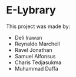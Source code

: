 # E-Lybrary
This project was made by:
- Deli Irawan
- Reynaldo Marchell
- Ravel Jonathan
- Samuel Alfonsus
- Charis Tedjasukma
- Muhammad Daffa
